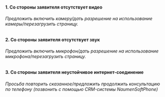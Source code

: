 #### 1. Со стороны заявителя отсутствует видео
###### Предложить включить камеру/дать разрешение на использование камеры/перезагрузить страницу.
#### 2. Со стороны заявителя отсутствует звук
###### Предложить включить микрофон/дать разрешение на использование микрофона/перезагрузить страницу.
#### 3. Со стороны заявителя неустойчивое интернет-соединение
###### Просьба повторить сказанное/предложить продолжить консультацию по телефону (позвонить с помощью CRM-системы NaumenSoftPhone)
